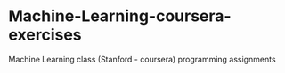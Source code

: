 # Machine-Learning-coursera-exercises
Machine Learning class (Stanford - coursera) programming assignments
